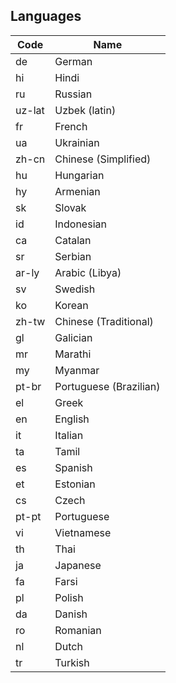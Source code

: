 ##  Languages
| Code   | Name                   |
| ------ | ---------------------- |
| de     | German                 |
| hi     | Hindi                  |
| ru     | Russian                |
| uz-lat | Uzbek (latin)          |
| fr     | French                 |
| ua     | Ukrainian              |
| zh-cn  | Chinese (Simplified)   |
| hu     | Hungarian              |
| hy     | Armenian               |
| sk     | Slovak                 |
| id     | Indonesian             |
| ca     | Catalan                |
| sr     | Serbian                |
| ar-ly  | Arabic (Libya)         |
| sv     | Swedish                |
| ko     | Korean                 |
| zh-tw  | Chinese (Traditional)  |
| gl     | Galician               |
| mr     | Marathi                |
| my     | Myanmar                |
| pt-br  | Portuguese (Brazilian) |
| el     | Greek                  |
| en     | English                |
| it     | Italian                |
| ta     | Tamil                  |
| es     | Spanish                |
| et     | Estonian               |
| cs     | Czech                  |
| pt-pt  | Portuguese             |
| vi     | Vietnamese             |
| th     | Thai                   |
| ja     | Japanese               |
| fa     | Farsi                  |
| pl     | Polish                 |
| da     | Danish                 |
| ro     | Romanian               |
| nl     | Dutch                  |
| tr     | Turkish                |
